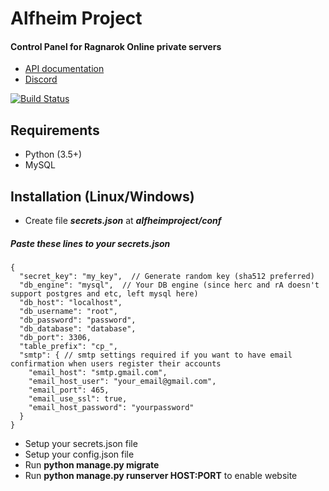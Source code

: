 # Alfheim Project
#### Control Panel for Ragnarok Online private servers

* [API documentation](https://app.swaggerhub.com/apis/alfheimproject/alfheimprojectAPI/1.0.0)
* [Discord](https://discord.gg/hbXgkxV)

[![Build Status](https://travis-ci.org/kubixservice/ragnarok.svg?branch=master)](https://travis-ci.org/kubixservice/ragnarok)

## Requirements
* Python (3.5+)
* MySQL

## Installation (Linux/Windows)
* Create file _**secrets.json**_ at _**alfheimproject/conf**_
##### Paste these lines to your secrets.json
```
{
  "secret_key": "my_key",  // Generate random key (sha512 preferred)
  "db_engine": "mysql",  // Your DB engine (since herc and rA doesn't support postgres and etc, left mysql here)
  "db_host": "localhost",
  "db_username": "root",
  "db_password": "password",
  "db_database": "database",
  "db_port": 3306,
  "table_prefix": "cp_",
  "smtp": { // smtp settings required if you want to have email confirmation when users register their accounts
    "email_host": "smtp.gmail.com",
    "email_host_user": "your_email@gmail.com",
    "email_port": 465,
    "email_use_ssl": true,
    "email_host_password": "yourpassword"
  }
}
```
* Setup your secrets.json file
* Setup your config.json file
* Run **python manage.py migrate**
* Run **python manage.py runserver HOST:PORT** to enable website
